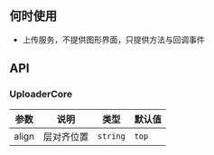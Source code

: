 ## 何时使用

- 上传服务，不提供图形界面，只提供方法与回调事件

## API

### UploaderCore

| 参数  | 说明       | 类型     | 默认值 |
| ----- | ---------- | -------- | ------ |
| align | 层对齐位置 | `string` | `top`  |
